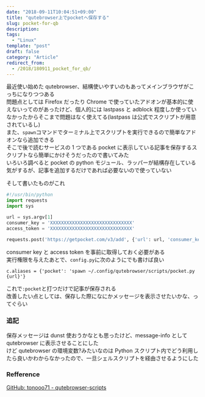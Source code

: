 ```yaml
---
date: "2018-09-11T10:04:51+09:00"
title: "qutebrowser上でpocketへ保存する"
slug: pocket-for-qb
description:
tags:
  - "Linux"
template: "post"
draft: false
category: "Article"
redirect_from:
  - /2018/180911_pocket_for_qb/
---
```


最近使い始めた qutebrowser、結構使いやすいのもあってメインブラウザがこっちになりつつある  
問題点としては Firefox だったり Chrome で使っていたアドオンが基本的に使えないってのがあったけど、個人的には lastpass と adblock 程度しか使っていなかったからそこまで問題はなく使えてる(lastpass は公式でスクリプトが用意されているし)  
また、`spawn`コマンドでターミナル上でスクリプトを実行できるので簡単なアドオンなら追加できる  
そこで後で読むサービスの 1 つである pocket に表示している記事を保存するスクリプトなら簡単にかけそうだったので書いてみた  
いろいろ調べると pocket の python モジュール、ラッパーが結構存在している気がするが、記事を追加するだけであれば必要ないので使っていない

そして書いたものがこれ

```python
#!/usr/bin/python
import requests
import sys

url = sys.argv[1]
consumer_key = 'XXXXXXXXXXXXXXXXXXXXXXXXXXXXXX'
access_token = 'XXXXXXXXXXXXXXXXXXXXXXXXXXXXXX'

requests.post('https://getpocket.com/v3/add', {'url': url, 'consumer_key': consumer_key, 'access_token': access_token})
```

consumer key と access token を事前に取得しておく必要がある  
実行権限を与えたあとで、`config.py`に次のようにでも書けば良い

```
c.aliases = {'pocket': 'spawn ~/.config/qutebrowser/scripts/pocket.py {url}'}
```

これで`:pocket`と打つだけで記事が保存される  
改善したい点としては、保存した際になにかメッセージを表示させたいかな、ってぐらい

### 追記

保存メッセージは dunst 使おうかなとも思ったけど、message-info として qutebrowser に表示させることにした  
けど qutebrowser の環境変数?みたいなのは Python スクリプト内でどう利用したら良いかわからなかったので、一旦シェルスクリプトを経由させるようにした

### Refference

[GitHub: tonooo71 - qutebrowser-scripts](https://github.com/tonooo71/qutebrowser-scripts)
